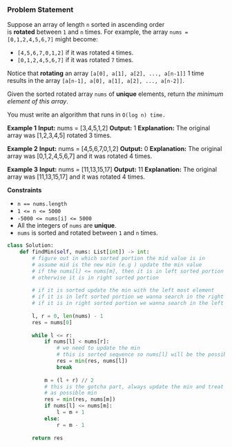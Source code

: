 ### Problem Statement
Suppose an array of length `n` sorted in ascending order is **rotated** between `1` and `n` times. For example, the array `nums = [0,1,2,4,5,6,7]` might become:

-   `[4,5,6,7,0,1,2]` if it was rotated `4` times.
-   `[0,1,2,4,5,6,7]` if it was rotated `7` times.

Notice that **rotating** an array `[a[0], a[1], a[2], ..., a[n-1]]` 1 time results in the array `[a[n-1], a[0], a[1], a[2], ..., a[n-2]]`.

Given the sorted rotated array `nums` of **unique** elements, return _the minimum element of this array_.

You must write an algorithm that runs in `O(log n) time.`

**Example 1**
**Input:** nums = [3,4,5,1,2]
**Output:** 1
**Explanation:** The original array was [1,2,3,4,5] rotated 3 times.

**Example 2**
**Input:** nums = [4,5,6,7,0,1,2]
**Output:** 0
**Explanation:** The original array was [0,1,2,4,5,6,7] and it was rotated 4 times.

**Example 3**
**Input:** nums = [11,13,15,17]
**Output:** 11
**Explanation:** The original array was [11,13,15,17] and it was rotated 4 times.

**Constraints**
-   `n == nums.length`
-   `1 <= n <= 5000`
-   `-5000 <= nums[i] <= 5000`
-   All the integers of `nums` are **unique**.
-   `nums` is sorted and rotated between `1` and `n` times.

```python
class Solution:
    def findMin(self, nums: List[int]) -> int:
        # figure out in which sorted portion the mid value is in
        # assume mid is the new min (e.g ) update the min value
        # if the nums[l] <= nums[m], then it is in left sorted portion
        # otherwise it is in right sorted portion
        
        # if it is sorted update the min with the left most element
        # if it is in left sorted portion we wanna search in the right
        # if it is in right sorted portion we wanna search in the left
        
        l, r = 0, len(nums) - 1
        res = nums[0]
        
        while l <= r:
            if nums[l] < nums[r]:
	            # we need to update the min
	            # this is sorted sequence so nums[l] will be the possible min
                res = min(res, nums[l])
                break
            
            m = (l + r) // 2
            # this is the gotcha part, always update the min and treat mid
            # as possible min
            res = min(res, nums[m])
            if nums[l] <= nums[m]:
                l = m + 1
            else:
                r = m - 1
                
        return res
```